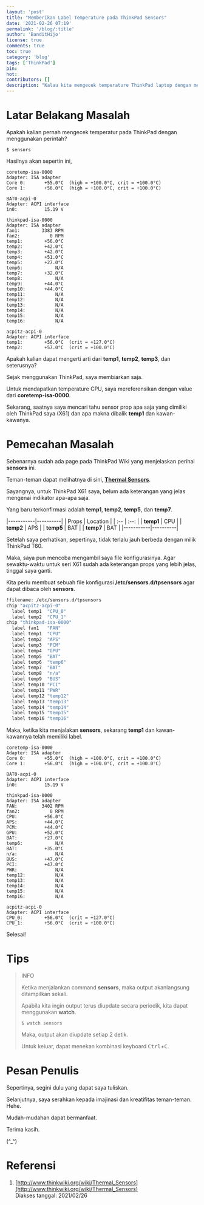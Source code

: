 ```yaml
---
layout: 'post'
title: "Memberikan Label Temperature pada ThinkPad Sensors"
date: '2021-02-26 07:19'
permalink: '/blog/:title'
author: 'BanditHijo'
license: true
comments: true
toc: true
category: 'blog'
tags: ['ThinkPad']
pin:
hot:
contributors: []
description: "Kalau kita mengecek temperature ThinkPad laptop dengan menggunakan perintah sensors, kita akan mendapati label-label seperti temp1, temp2, temp3, dst. Bagaimana kita tahu, kalau label-label tersebut menujuk pada objek-objek seperti CPU, GPU, dll? Nah, catatan kali ini, kita akan memberikan label terhadap sensor-sensor tersebut."
---
```


# Latar Belakang Masalah

Apakah kalian pernah mengecek temperatur pada ThinkPad dengan menggunakan perintah?

```
$ sensors
```

Hasilnya akan sepertin ini,

```
coretemp-isa-0000
Adapter: ISA adapter
Core 0:       +55.0°C  (high = +100.0°C, crit = +100.0°C)
Core 1:       +56.0°C  (high = +100.0°C, crit = +100.0°C)

BAT0-acpi-0
Adapter: ACPI interface
in0:          15.19 V

thinkpad-isa-0000
Adapter: ISA adapter
fan1:        3383 RPM
fan2:           0 RPM
temp1:        +56.0°C
temp2:        +42.0°C
temp3:        +42.0°C
temp4:        +51.0°C
temp5:        +27.0°C
temp6:            N/A
temp7:        +32.0°C
temp8:            N/A
temp9:        +44.0°C
temp10:       +44.0°C
temp11:           N/A
temp12:           N/A
temp13:           N/A
temp14:           N/A
temp15:           N/A
temp16:           N/A

acpitz-acpi-0
Adapter: ACPI interface
temp1:        +56.0°C  (crit = +127.0°C)
temp2:        +57.0°C  (crit = +100.0°C)
```

Apakah kalian dapat mengerti arti dari **temp1**, **temp2**, **temp3**, dan seterusnya?

Sejak menggunakan ThinkPad, saya membiarkan saja.

Untuk mendapatkan temperature CPU, saya mereferensikan dengan value dari **coretemp-isa-0000**.

Sekarang, saatnya saya mencari tahu sensor prop apa saja yang dimiliki oleh ThinkPad saya (X61) dan apa makna dibalik **temp1** dan kawan-kawanya.


# Pemecahan Masalah

Sebenarnya sudah ada page pada ThinkPad Wiki yang menjelaskan perihal **sensors** ini.

Teman-teman dapat melihatnya di sini, [**Thermal Sensors**](http://www.thinkwiki.org/wiki/Thermal_Sensors).

Sayangnya, untuk ThinkPad X61 saya, belum ada keterangan yang jelas mengenai indikator apa-apa saja.

Yang baru terkonfirmasi adalah **temp1**, **temp2**, **temp5**, dan **temp7**.

|-----------|----------|
| Props     | Location |
| :--       | :--:     |
| **temp1** | CPU      |
| **temp2** | APS      |
| **temp5** | BAT      |
| **temp7** | BAT      |
|-----------|----------|

Setelah saya perhatikan, sepertinya, tidak terlalu jauh berbeda dengan milik ThinkPad T60.

Maka, saya pun mencoba mengambil saya file konfigurasinya. Agar sewaktu-waktu untuk seri X61 sudah ada keterangan props yang lebih jelas, tinggal saya ganti.

Kita perlu membuat sebuah file konfigurasi **/etc/sensors.d/tpsensors** agar dapat dibaca oleh **sensors**.

```bash
!filename: /etc/sensors.d/tpsensors
chip "acpitz-acpi-0"
  label temp1  "CPU_0"
  label temp2  "CPU_1"
chip "thinkpad-isa-0000"
  label fan1   "FAN"
  label temp1  "CPU"
  label temp2  "APS"
  label temp3  "PCM"
  label temp4  "GPU"
  label temp5  "BAT"
  label temp6  "temp6"
  label temp7  "BAT"
  label temp8  "n/a"
  label temp9  "BUS"
  label temp10 "PCI"
  label temp11 "PWR"
  label temp12 "temp12"
  label temp13 "temp13"
  label temp14 "temp14"
  label temp15 "temp15"
  label temp16 "temp16"
```

Maka, ketika kita menjalakan **sensors**, sekarang **temp1** dan kawan-kawannya telah memiliki label.

```
coretemp-isa-0000
Adapter: ISA adapter
Core 0:       +55.0°C  (high = +100.0°C, crit = +100.0°C)
Core 1:       +56.0°C  (high = +100.0°C, crit = +100.0°C)

BAT0-acpi-0
Adapter: ACPI interface
in0:          15.19 V

thinkpad-isa-0000
Adapter: ISA adapter
FAN:         3402 RPM
fan2:           0 RPM
CPU:          +56.0°C
APS:          +44.0°C
PCM:          +44.0°C
GPU:          +52.0°C
BAT:          +27.0°C
temp6:            N/A
BAT:          +35.0°C
n/a:              N/A
BUS:          +47.0°C
PCI:          +47.0°C
PWR:              N/A
temp12:           N/A
temp13:           N/A
temp14:           N/A
temp15:           N/A
temp16:           N/A

acpitz-acpi-0
Adapter: ACPI interface
CPU_0:        +56.0°C  (crit = +127.0°C)
CPU_1:        +56.0°C  (crit = +100.0°C)
```

Selesai!


# Tips

> INFO
> 
> Ketika menjalankan command **sensors**, maka output akanlangsung ditampilkan sekali.
> 
> Apabila kita ingin output terus diupdate secara periodik, kita dapat menggunakan **watch**.
> 
> ```
> $ watch sensors
> ```
> 
> Maka, output akan diupdate setiap 2 detik.
> 
> Untuk keluar, dapat menekan kombinasi keyboard <kbd>Ctrl</kbd>+<kbd>C</kbd>.


# Pesan Penulis

Sepertinya, segini dulu yang dapat saya tuliskan.

Selanjutnya, saya serahkan kepada imajinasi dan kreatifitas teman-teman. Hehe.

Mudah-mudahan dapat bermanfaat.

Terima kasih.

(^_^)


# Referensi

1. [http://www.thinkwiki.org/wiki/Thermal_Sensors](http://www.thinkwiki.org/wiki/Thermal_Sensors)
<br>Diakses tanggal: 2021/02/26
